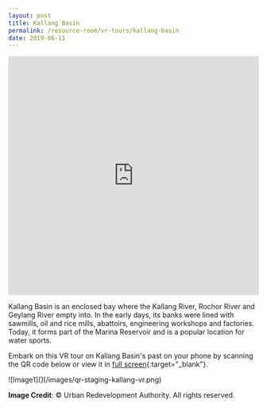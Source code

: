 ```yaml
---
layout: post
title: Kallang Basin
permalink: /resource-room/vr-tours/kallang-basin
date: 2019-06-11
---
```


<iframe width="100%" height="480px" src="https://poly.google.com/view/e1B6x8DtSt9/embed?chrome=min" frameborder="0" style="border:none;" allowvr="yes" allow="vr; xr; accelerometer; magnetometer; gyroscope; autoplay;" allowfullscreen mozallowfullscreen="true" webkitallowfullscreen="true" onmousewheel="" ></iframe>

Kallang Basin is an enclosed bay where the Kallang River, Rochor River and Geylang River empty into. In the early days, its banks were lined with sawmills, oil and rice mills, abattoirs, engineering workshops and factories. Today, it forms part of the Marina Reservoir and is a popular location for water sports.

Embark on this VR tour on Kallang Basin's past on your phone by scanning the QR code below or view it in [full screen](https://poly.google.com/u/2/view/e1B6x8DtSt9){:target="_blank"}.

![Image1](](/images/qr-staging-kallang-vr.png) 

**Image Credit**: © Urban Redevelopment Authority. All rights reserved.
